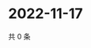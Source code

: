 # 2022-11-17

共 0 条

<!-- BEGIN WEIBO -->
<!-- 最后更新时间 Thu Nov 17 2022 09:20:46 GMT+0800 (China Standard Time) -->

<!-- END WEIBO -->
